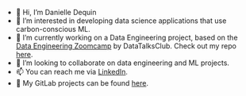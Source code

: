 - 👋 Hi, I’m Danielle Dequin
- 👀 I’m interested in developing data science applications that use carbon-conscious ML.
- 🌱 I’m currently working on a Data Engineering project, based on the [Data Engineering Zoomcamp](https://github.com/DataTalksClub/data-engineering-zoomcamp/) by DataTalksClub. Check out my repo [here](https://github.com/dmdequin/de_zoomcamp).
- 💞️ I’m looking to collaborate on data engineering and ML projects.
- 📫 You can reach me via [LinkedIn](https://www.linkedin.com/in/danielle-dequin/).
- :fox_face: My GitLab projects can be found [here](https://gitlab.com/dmdequin).

<!---
dmdequin/dmdequin is a ✨ special ✨ repository because its `README.md` (this file) appears on your GitHub profile.
You can click the Preview link to take a look at your changes.
--->
